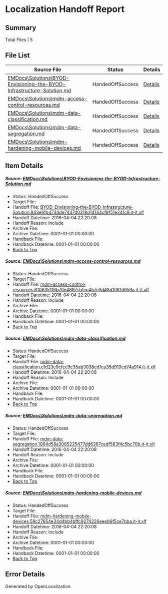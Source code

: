 # <a name='report-top'></a> Localization Handoff Report

## Summary
 Total Files | 5

## File List
 Source File | Status | Details 
 ----------- | ------ | ------- 
 [EMDocs\Solutions\BYOD-Envisioning-the-BYOD-Infrastructure-Solution.md](https://github.com/Microsoft/EMDocs-pr/blob/c372eeb4603efa18943ab25c71b10c5cdde9e4c0/EMDocs/Solutions/BYOD-Envisioning-the-BYOD-Infrastructure-Solution.md) | HandedOffSuccess | [Details](#2b646efc3028e3e92f64963b1d6753fbf1ad38d170)
 [EMDocs\Solutions\mdm-access-control-resources.md](https://github.com/Microsoft/EMDocs-pr/blob/fd33573d4319310ac1d7e2a026eb6d2345a94852/EMDocs/Solutions/mdm-access-control-resources.md) | HandedOffSuccess | [Details](#c6e6055a6988810c241cee8b2e77468061b1604d112)
 [EMDocs\Solutions\mdm-data-classification.md](https://github.com/Microsoft/EMDocs-pr/blob/fd33573d4319310ac1d7e2a026eb6d2345a94852/EMDocs/Solutions/mdm-data-classification.md) | HandedOffSuccess | [Details](#b220b72761645c7796fbeff4d33ab577cb51abff117)
 [EMDocs\Solutions\mdm-data-segregation.md](https://github.com/Microsoft/EMDocs-pr/blob/fd33573d4319310ac1d7e2a026eb6d2345a94852/EMDocs/Solutions/mdm-data-segregation.md) | HandedOffSuccess | [Details](#61c27006fe1d4e85a8eabcf6dd1c4b9b21f3bd09119)
 [EMDocs\Solutions\mdm-hardening-mobile-devices.md](https://github.com/Microsoft/EMDocs-pr/blob/fd33573d4319310ac1d7e2a026eb6d2345a94852/EMDocs/Solutions/mdm-hardening-mobile-devices.md) | HandedOffSuccess | [Details](#91520a7ce82c6da84a777b8f73001f9405ce92b3132)

## Item Details
##### <a name='2b646efc3028e3e92f64963b1d6753fbf1ad38d170'></a> Source: [EMDocs\Solutions\BYOD-Envisioning-the-BYOD-Infrastructure-Solution.md](https://github.com/Microsoft/EMDocs-pr/blob/c372eeb4603efa18943ab25c71b10c5cdde9e4c0/EMDocs/Solutions/BYOD-Envisioning-the-BYOD-Infrastructure-Solution.md)
* Status: HandedOffSuccess
* Target File: 
* Handoff File: [BYOD-Envisioning-the-BYOD-Infrastructure-Solution.843e6fb4734de7447d0318d14144cf9f51e241c9.it-it.xlf](https://github.com/Microsoft/EM.handoff/blob/a14d415a9ae0c3c2573db3a1430dfa1d08813121/ol-handoff/Microsoft/EMDocs-pr.it-it/master/BYOD-Envisioning-the-BYOD-Infrastructure-Solution.843e6fb4734de7447d0318d14144cf9f51e241c9.it-it.xlf)
* Handoff Datetime: 2016-04-04 22:20:08
* Handoff Reason: Include
* Archive File: 
* Archive Datetime: 0001-01-01 00:00:00
* Handback File: 
* Handback Datetime: 0001-01-01 00:00:00
* [Back to Top](#report-top)

##### <a name='c6e6055a6988810c241cee8b2e77468061b1604d112'></a> Source: [EMDocs\Solutions\mdm-access-control-resources.md](https://github.com/Microsoft/EMDocs-pr/blob/fd33573d4319310ac1d7e2a026eb6d2345a94852/EMDocs/Solutions/mdm-access-control-resources.md)
* Status: HandedOffSuccess
* Target File: 
* Handoff File: [mdm-access-control-resources.610635116b70e4897cbfec457e3d48d1081d959a.it-it.xlf](https://github.com/Microsoft/EM.handoff/blob/a14d415a9ae0c3c2573db3a1430dfa1d08813121/ol-handoff/Microsoft/EMDocs-pr.it-it/master/mdm-access-control-resources.610635116b70e4897cbfec457e3d48d1081d959a.it-it.xlf)
* Handoff Datetime: 2016-04-04 22:20:08
* Handoff Reason: Include
* Archive File: 
* Archive Datetime: 0001-01-01 00:00:00
* Handback File: 
* Handback Datetime: 0001-01-01 00:00:00
* [Back to Top](#report-top)

##### <a name='b220b72761645c7796fbeff4d33ab577cb51abff117'></a> Source: [EMDocs\Solutions\mdm-data-classification.md](https://github.com/Microsoft/EMDocs-pr/blob/fd33573d4319310ac1d7e2a026eb6d2345a94852/EMDocs/Solutions/mdm-data-classification.md)
* Status: HandedOffSuccess
* Target File: 
* Handoff File: [mdm-data-classification.e1d23e9cfce9c35ab9038ed1ca35d919cd74a914.it-it.xlf](https://github.com/Microsoft/EM.handoff/blob/a14d415a9ae0c3c2573db3a1430dfa1d08813121/ol-handoff/Microsoft/EMDocs-pr.it-it/master/mdm-data-classification.e1d23e9cfce9c35ab9038ed1ca35d919cd74a914.it-it.xlf)
* Handoff Datetime: 2016-04-04 22:20:08
* Handoff Reason: Include
* Archive File: 
* Archive Datetime: 0001-01-01 00:00:00
* Handback File: 
* Handback Datetime: 0001-01-01 00:00:00
* [Back to Top](#report-top)

##### <a name='61c27006fe1d4e85a8eabcf6dd1c4b9b21f3bd09119'></a> Source: [EMDocs\Solutions\mdm-data-segregation.md](https://github.com/Microsoft/EMDocs-pr/blob/fd33573d4319310ac1d7e2a026eb6d2345a94852/EMDocs/Solutions/mdm-data-segregation.md)
* Status: HandedOffSuccess
* Target File: 
* Handoff File: [mdm-data-segregation.1064d58a3065225477dd6367cedf583f4c5bc70b.it-it.xlf](https://github.com/Microsoft/EM.handoff/blob/a14d415a9ae0c3c2573db3a1430dfa1d08813121/ol-handoff/Microsoft/EMDocs-pr.it-it/master/mdm-data-segregation.1064d58a3065225477dd6367cedf583f4c5bc70b.it-it.xlf)
* Handoff Datetime: 2016-04-04 22:20:08
* Handoff Reason: Include
* Archive File: 
* Archive Datetime: 0001-01-01 00:00:00
* Handback File: 
* Handback Datetime: 0001-01-01 00:00:00
* [Back to Top](#report-top)

##### <a name='91520a7ce82c6da84a777b8f73001f9405ce92b3132'></a> Source: [EMDocs\Solutions\mdm-hardening-mobile-devices.md](https://github.com/Microsoft/EMDocs-pr/blob/fd33573d4319310ac1d7e2a026eb6d2345a94852/EMDocs/Solutions/mdm-hardening-mobile-devices.md)
* Status: HandedOffSuccess
* Target File: 
* Handoff File: [mdm-hardening-mobile-devices.58c27654e34d4bb4bffc9274226eeeb6f5ce7bba.it-it.xlf](https://github.com/Microsoft/EM.handoff/blob/a14d415a9ae0c3c2573db3a1430dfa1d08813121/ol-handoff/Microsoft/EMDocs-pr.it-it/master/mdm-hardening-mobile-devices.58c27654e34d4bb4bffc9274226eeeb6f5ce7bba.it-it.xlf)
* Handoff Datetime: 2016-04-04 22:20:08
* Handoff Reason: Include
* Archive File: 
* Archive Datetime: 0001-01-01 00:00:00
* Handback File: 
* Handback Datetime: 0001-01-01 00:00:00
* [Back to Top](#report-top)


## Error Details

Generated by OpenLocalization.
